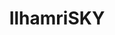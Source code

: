 ---
title: IlhamriSKY
github: https://github.com/IlhamriSKY
mode: dark
transition: 1s
score: 58.0
archetype:
- Minimalistic
- GIF
---